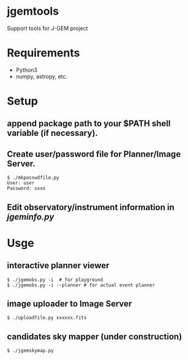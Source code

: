 # jgemtools
Support tools for J-GEM project

# Requirements

* Python3
* numpy, astropy, etc.

# Setup
## append package path to your $PATH shell variable (if necessary).
## Create user/password file for Planner/Image Server.
    $ ./mkpasswdfile.py
    User: user
    Password: xxxx
## Edit observatory/instrument information in *jgeminfo.py*

# Usge
## interactive planner viewer
    $ ./jgemobs.py -i  # for playground
    $ ./jgemobs.py -i --planner # for actual event planner

## image uploader to Image Server
    $ ./uploadfile.py xxxxxx.fits

## candidates sky mapper (under construction)
    $ ./jgemskymap.py

